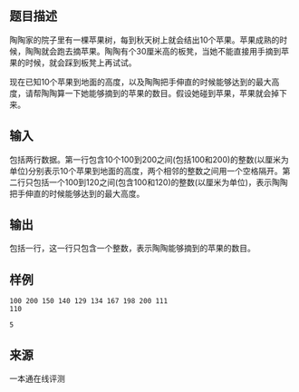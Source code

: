 ## 题目描述

陶陶家的院子里有一棵苹果树，每到秋天树上就会结出10个苹果。苹果成熟的时候，陶陶就会跑去摘苹果。陶陶有个30厘米高的板凳，当她不能直接用手摘到苹果的时候，就会踩到板凳上再试试。

现在已知10个苹果到地面的高度，以及陶陶把手伸直的时候能够达到的最大高度，请帮陶陶算一下她能够摘到的苹果的数目。假设她碰到苹果，苹果就会掉下来。

## 输入

包括两行数据。第一行包含10个100到200之间(包括100和200)的整数(以厘米为单位)分别表示10个苹果到地面的高度，两个相邻的整数之间用一个空格隔开。第二行只包括一个100到120之间(包含100和120)的整数(以厘米为单位)，表示陶陶把手伸直的时候能够达到的最大高度。

## 输出

包括一行，这一行只包含一个整数，表示陶陶能够摘到的苹果的数目。

## 样例

```input1
100 200 150 140 129 134 167 198 200 111
110

```

```output1
5
```


 ## 来源

 一本通在线评测 
